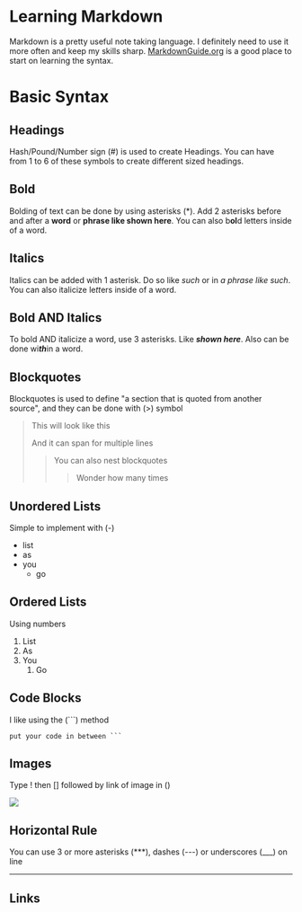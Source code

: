 # Learning Markdown

Markdown is a pretty useful note taking language. I definitely need to use it more often and keep my skills sharp. [MarkdownGuide.org](https://www.markdownguide.org/) is a good place to start on learning the syntax.

# Basic Syntax

## Headings

Hash/Pound/Number sign (#) is used to create Headings. You can have from 1 to 6 of these symbols to create different sized headings.

## Bold

Bolding of text can be done by using asterisks (*). Add 2 asterisks before and after a **word** or **phrase like shown here**. You can also b**ol**d letters inside of a word.

## Italics

Italics can be added with 1 asterisk. Do so like *such* or in *a phrase like such*. You can also italicize le*tt*ers inside of a word.

## Bold AND Italics

To bold AND italicize a word, use 3 asterisks. Like ***shown here***. Also can be done wi***th***in a word.

## Blockquotes

Blockquotes is used to define "a section that is quoted from another source", and they can be done with (>) symbol

>This will look like this
>
>And it can span for multiple lines
>
>>You can also nest blockquotes
>>>Wonder how many times

## Unordered Lists

Simple to implement with (-)

- list
- as 
- you
    - go

## Ordered Lists

Using numbers

1. List
2. As
3. You
    1. Go

## Code Blocks

I like using the (```) method

```
put your code in between ```
```

## Images

Type ! then [] followed by link of image in ()

![](https://via.placeholder.com/150)

## Horizontal Rule

You can use 3 or more asterisks (***), dashes (---) or underscores (___) on line 

---

## Links



